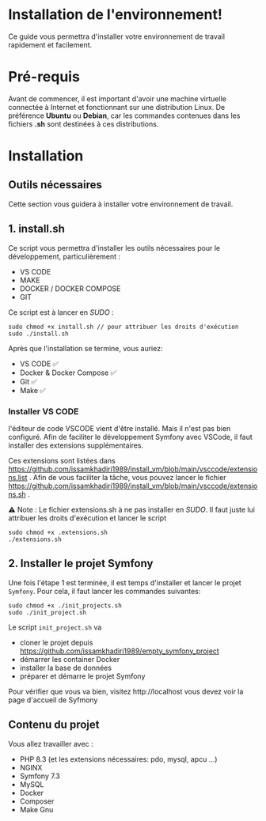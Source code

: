 # Installation de l'environnement!

Ce guide vous permettra d'installer votre environnement de travail rapidement et facilement.


# Pré-requis

Avant de commencer, il est important d'avoir une machine virtuelle connectée à Internet et fonctionnant sur une distribution Linux. De préférence **Ubuntu** ou **Debian**, car les commandes contenues dans les fichiers **.sh** sont destinées à ces distributions.

# Installation 
## Outils nécessaires

Cette section vous guidera à installer votre environnement de travail. 

## 1. install.sh

Ce script vous permettra d'installer les outils nécessaires pour le développement, particulièrement :

- VS CODE
- MAKE 
- DOCKER / DOCKER COMPOSE 
- GIT

Ce script est à lancer en *SUDO* :
```
sudo chmod +x install.sh // pour attribuer les droits d'exécution
sudo ./install.sh
```
Après que l'installation se termine, vous auriez:

- VS CODE ✅
- Docker & Docker Compose  ✅
- Git ✅
- Make ✅

### Installer VS CODE
l'éditeur de code VSCODE vient d'être installé. Mais il n'est pas bien configuré. Afin de faciliter le développement Symfony avec VSCode, il faut installer des extensions supplémentaires. 

Ces extensions sont listées dans https://github.com/issamkhadiri1989/install_vm/blob/main/vsccode/extensions.list . Afin de vous faciliter la tâche, vous pouvez lancer le fichier  https://github.com/issamkhadiri1989/install_vm/blob/main/vsccode/extensions.sh . 

⚠️ Note : Le fichier extensions.sh à ne pas installer en *SUDO*. Il faut juste lui attribuer les droits d'exécution et lancer le script

```
sudo chmod +x .extensions.sh
./extensions.sh
```

## 2. Installer le projet Symfony

Une fois l'étape 1 est terminée, il est temps d'installer et lancer le projet  `Symfony`. Pour cela, il faut lancer les commandes suivantes: 
```
sudo chmod +x ./init_projects.sh
sudo ./init_project.sh
```
Le script `init_project.sh` va
-  cloner le projet depuis https://github.com/issamkhadiri1989/empty_symfony_project
- démarrer les container Docker
- installer la base de données
- préparer et démarre le projet Symfony 

Pour vérifier que vous va bien, visitez http://localhost vous devez voir la page d'accueil de Syfmony


## Contenu du projet 

Vous allez travailler avec :

- PHP 8.3 (et les extensions nécessaires: pdo, mysql, apcu ...)
- NGINX
- Symfony 7.3
- MySQL
- Docker
- Composer
- Make Gnu



